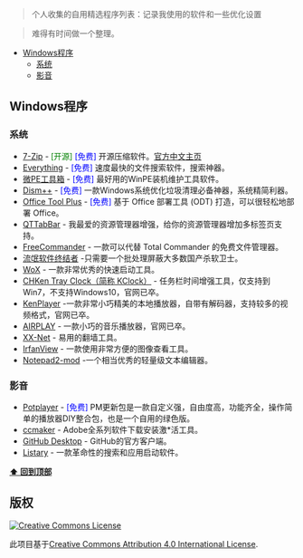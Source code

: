 

> 个人收集的自用精选程序列表：记录我使用的软件和一些优化设置 

> 难得有时间做一个整理。

- [Windows程序](#Windows程序)
  - [系统](#系统)
  - [影音](#影音)



## Windows程序

### 系统

- [7-Zip](https://www.7-zip.org/) - <font color=#008000>[开源]</font> <font color=Blue>[免费]</font> 开源压缩软件。[官方中文主页](https://sparanoid.com/lab/7z/)
- [Everything](https://www.voidtools.com/) - <font color=Blue>[免费]</font> 速度最快的文件搜索软件，搜索神器。 
- [微PE工具箱](http://www.wepe.com.cn/) -  <font color=Blue>[免费]</font> 最好用的WinPE装机维护工具软件。
- [Dism++](https://www.chuyu.me/) -  <font color=Blue>[免费]</font> 一款Windows系统优化垃圾清理必备神器，系统精简利器。
- [Office Tool Plus](https://otp.landian.la/) -  <font color=Blue>[免费]</font> 基于 Office 部署工具 (ODT) 打造，可以很轻松地部署 Office。
- [QTTabBar](http://qttabbar.sourceforge.net/) - 我最爱的资源管理器增强，给你的资源管理器增加多标签页支持。
- [FreeCommander](https://freecommander.com/) - 一款可以代替 Total Commander 的免费文件管理器。
- [流氓软件终结者](https://liwei2.com/2015/11/27/378.html) -只需要一个批处理屏蔽大多数国产杀软卫士。
- [WoX](https://github.com/Wox-launcher/Wox) - 一款非常优秀的快速启动工具。
- [CHKen Tray Clock（简称 KClock）](http://www.chken.com/) - 任务栏时间增强工具，仅支持到Win7，不支持Windows10，官网已卒。
- [KenPlayer](http://www.chken.com/) -一款非常小巧精美的本地播放器，自带有解码器，支持较多的视频格式，官网已卒。
- [AIRPLAY](https://doiyes.com) - 一款小巧的音乐播放器，官网已卒。
- [XX-Net](https://github.com/XX-net/XX-Net) - 易用的翻墙工具。
- [IrfanView](https://www.irfanview.com/) - 一款使用非常方便的图像查看工具。
- [Notepad2-mod](https://xhmikosr.github.io/notepad2-mod/) -一个相当优秀的轻量级文本编辑器。

### 影音

- [Potplayer](http://www.ksite.xyz/contents/pm-Lav_codec_ball.html) - <font color=Blue>[免费]</font> PM更新包是一款自定义强，自由度高，功能齐全，操作简单的播放器DIY整合包，也是一个自用的绿色版。
- [ccmaker](https://official-ccmaker.com) - Adobe全系列软件下载安装激*活工具。
- [GitHub Desktop](https://windows.github.com/) - GitHub的官方客户端。
- [Listary](http://www.listary.com/) - 一款革命性的搜索和应用启动软件。

**[⬆ 回到顶部](#Windows程序)**


## 版权

[![Creative Commons License](http://i.creativecommons.org/l/by/4.0/88x31.png)](http://creativecommons.org/licenses/by/4.0/)

此项目基于[Creative Commons Attribution 4.0 International License](http://creativecommons.org/licenses/by/4.0/).


[OSS Icon]: https://cdn.rawgit.com/Awesome-Windows/Awesome/master/media/OSS.svg
[Freeware Icon]: https://cdn.rawgit.com/Awesome-Windows/Awesome/master/media/free.svg

